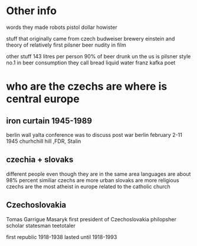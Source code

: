 # Other info
words they made
	robots 
	pistol 
	dollar
	howister 

stuff that originally came from czech
	budweiser brewery
	einstein and theory of relatively 
	first pilsner beer
	nudity in film

other stuff 
	143 litres per person
	90% of beer drunk un the us is pilsner style
	no.1 in beer consumption
	they call bread liquid water 
	franz kafka poet

# who are the czechs are where is central europe

## iron curtain 1945-1989
berlin wall
yalta conference was to discuss post war berlin 
	february 2-11 1945
	churhchill hill ,FDR, Stalin

## czechia + slovaks
different people even though they are in the same area
languages are about 98% percent similiar
czechs are more urban
slovaks are more religious
czechs are the most atheist in europe
related to the catholic church


## Czechoslovakia
Tomas Garrigue Masaryk first president of Czechoslovakia
	philopsher
	scholar
	statesman
	teetotaler 

first republic 1918-1938
lasted until 1918-1993
